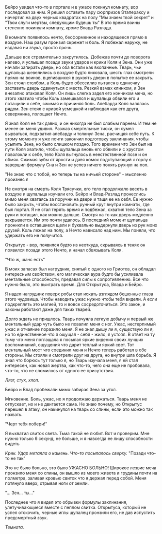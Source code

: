 Бейро увидел что-то в портале и в ужасе покинул комнату, вор последовал за ним.
Я решил оставить пару сюрпризов Этапераксу и начертил на двух черных квадратах на полу "Мы знаем твой секрет" и "Твои слуги мертвы, следующим будешь ты"
В это время воины степенно покинули комнату, кроме Влада Разлада.

В комнате появилось нечто, бесформенное и находящееся прямо в воздухе. Наш разум пронзил скрежет и боль.
Я побежал наружу, не издавая ни звука, просто прочь.

Дальше все стремительно закрутилось. Добежав почти до поворота налево, я услышал позади звуки ударов и крики Коля и Зена.
Они уже начали запирать дверь, но оба встали как вкопанные. 
Тварь, чьи щупальца шевелились в воздухе будто ликовала, шесть глаз смотрели прямо на воинов, вцепившихся в рукоять двери в попытке ее закрыть.
Зен стоял столбом, а Коль будто обессилив пытался в одиночку заставить дверь сдвинуться с места.
Резкий взмах клинком, и Зен внезапно атаковал Коля. Он лишь слегка задел его кончиком меча, но этого хватило чтобы Коль замешкался и щупальца обвили его и потащили к себе, сжимая и причиняя боль. Алебарда Коля валялась рядом. Зен стоял с кривой усмешкой и наблюдал как его друга, северянина, полощает Нечто.

Я знал Коля не так давно, и он никогда не был слабым парнем. И тем не менее он меня удивил. Разжав смертельные тиски, он сумел вырваться, подхватил алебарду и толкнул Зена, расчищяя себе путь.
К этому моменту я уже почти закончил подготовку заклинания, чтобы усыпить Зена, но было слишком поздно. Того времени что Зен был на пути Коля хватило, чтобы щупальца вновь его обвили и с хрустом поволокли к себе, тело Коля выгнулось в неестественной позе и он обмяк.
Сжимая зубы от ярости и давя комок подступающий к горлу я завершил формулу Сна и Зен не успев ничего понять рухнул на пол.

"Не знаю что с тобой, но теперь ты на ничьей стороне" - мысленно произнес я

Не смотря на смерть Коля Трясучки, его тело продолжало весеть в воздухе и щупальца изучали его.
Бейро и Влад-Разлад пронеслись мимо меня хватаясь за поручни на двери и тащя ее на себя. Ее нужно было закрыть, чтобы восстановить рунный круг внутри комнаты, где был портал. Я не стал терять время и подбежал, схватил тело Зена за руки и потащил, как можно дальше. Смотря на то как дверь медленно закрывается.
Им это почти удалось. В последний момент щупальца проникли в оставшиеся щели и буквально выдернули дверь из рук моих друзей. Коль лежал на полу, а Нечто нависало над ним.
Мы поняли, что удержать его не получится.

Открытус - вор, появился будто из неоткуда, скрываясь в тенях он появился позади этого Нечто, и начал обвязывать Коля.

"Что ж, шанс есть"

В моих запасах был нагрудник, снятый с одного из Гриотов, он обладал интересным свойством, его магическая аура будто бы усиливала ментальные способности, предавая силы к сопротивлению.
Все что нужно было, это выиграть время. Для Открытуса, Влада и Бейро.

Я надел нагрудник поверх робы стал искать взглядом бешенные глаза этого чудовища.
Чтобы наводить ужас нужно чтобы тебя видели. А если подкреплять это магией, то и вовсе сосредоточиться. Это закон, и законы работают даже для таких тварей.

Долго ждать не пришлось. Тварь почуяла легкую добычу и первый же ментальный удар чуть было не повалил меня с ног. Ужас, нестерпимый ужас и отчаяние поразило меня. Я не знал дышу ли я, существую ли я, но то единственное что я ощущал - себя - жило, я устоял.
В ответ на ту тьму что меня поглащала я посылал яркие видения своих лучших воспоминаний, ощущения что дарит теплый и яркий свет.
Тот ментальный мост что соединил меня и Нечто теперь работал в обе стороны.
Мы стояли и смотрели друг на друга, но внутри шла борьба.
Я знал что борюсь тут только я, но Тварь изучала меня, я ей стал интересен, как новая жертва, как что-то, чего она еще не пробовала, что-то, что не сломилось от одного ее присутствия.

*Лязг, стук, хлоп.*

Бейро и Влад пробежали мимо забирая Зена за угол.

Мгновение. Боль, ужас, но я продолжаю держаться. Тварь меня не отпускает, но и не двигается сама.
Не знаю почему, но Открытус перешел в атаку, он накинулся на тварь со спины, если это можно так назвать.

"Черт тебя побери!"

Я выхватил свиток света. Тьма такой не любит. Вот и проверим. Мне нужно только 6 секунд, не больше, и я навсегда ее лишу способности видеть

*Крик. Удар металла о камень. Что-то посыпалось сверху.* "Позади что-то не так"

Это не было больно, это было УЖАСНО БОЛЬНО!
Широкое лезвие меча пронзило меня со спины, он вышло из моего живота и грудины почти на полметра, заливая кровью свиток что я держал перед собой. Меня потянуло вверх, отрывая ноги от земли.

"... Зен... ты..."

Последнее что я видел это обрывки формулы заклинания, улетучивающиеся вместе с пеплом свитка. Открытуса, который не успел отскочить, черные иглы щупалец пронзили его, не дав испустить предсмертный звук.

*Темнота.*